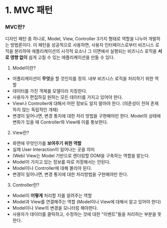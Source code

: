 # 1. MVC 패턴

### MVC란?

디자인 패턴 중 하나로, Model, View, Controller 3가지 형태로 역할을 나누어 개발하는 방법론이다. 이 패턴을 성공적으로 사용하면, 사용자 인터페이스로부터 비즈니스 로직을 분리하여 애플리케이션의 시각적 요소나 그 이면에서 실행되는 비즈니스 로직을 **서로 영향 없이** 쉽게 고칠 수 있는 애플리케이션을 만들 수 있다.

1. Model이란?

- 어플리케이션이 **무엇**을 할 것인지를 정의. 내부 비즈니스 로직을 처리하기 위한 역할
- 데이터를 가진 객체를 모델이라 지칭한다.
- 사용자가 편집하길 원하는 모든 데이터를 가지고 있어야 한다.
- View나 Controller에 대해서 어떤 정보도 알지 말아야 한다. (의존성이 전혀 존재하지 않는 독립적인 개체)
- 변경이 일어나면, 변경 통지에 대한 처리 방법을 구현해야만 한다. Model의 상태에 변화가 있을 때 Controller와 View에 이를 통보한다.

2. View란?

- 화면에 무엇인가를 **보여주기 위한 역할**
- 실제 User Interaction이 일어나는 곳을 의미
- (Web) View는 Model 기반으로 렌더링할 DOM을 구축하는 역할을 맡는다.
- Model이 가지고 있는 정보를 따로 저장해서는 안된다.
- Model이나 Controller에 대해 몰라야 된다.
- 변경이 일어나면, 변경 통지에 대한 처리방법을 구현해야만 한다.

3. Controller란?

- Model이 **어떻게** 처리할 지를 알려주는 역할
- Model과 View를 연결해주는 역할 (Model이나 View에 대해서 알고 있어야 한다)
- Model이나 View의 변경을 모니터링 해야한다.
- 사용자가 데이터를 클릭하고, 수정하는 것에 대한 "이벤트"들을 처리하는 부분을 뜻한다.